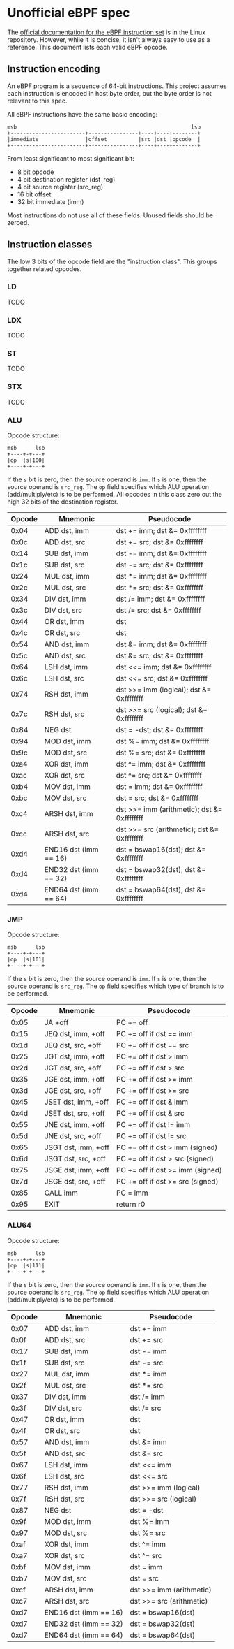# Unofficial eBPF spec

The [official documentation for the eBPF instruction set][1] is in the
Linux repository. However, while it is concise, it isn't always easy to
use as a reference. This document lists each valid eBPF opcode.

[1]: https://www.kernel.org/doc/Documentation/networking/filter.txt

## Instruction encoding

An eBPF program is a sequence of 64-bit instructions. This project assumes each
instruction is encoded in host byte order, but the byte order is not relevant
to this spec.

All eBPF instructions have the same basic encoding:

    msb                                                        lsb
    +------------------------+----------------+----+----+--------+
    |immediate               |offset          |src |dst |opcode  |
    +------------------------+----------------+----+----+--------+

From least significant to most significant bit:

 - 8 bit opcode
 - 4 bit destination register (dst_reg)
 - 4 bit source register (src_reg)
 - 16 bit offset
 - 32 bit immediate (imm)

Most instructions do not use all of these fields. Unused fields should be
zeroed.

## Instruction classes

The low 3 bits of the opcode field are the "instruction class".
This groups together related opcodes.

### LD

TODO

### LDX

TODO

### ST

TODO

### STX

TODO

### ALU

Opcode structure:

    msb      lsb
    +----+-+---+
    |op  |s|100|
    +----+-+---+

If the `s` bit is zero, then the source operand is `imm`. If `s` is one, then
the source operand is `src_reg`. The `op` field specifies which ALU operation
(add/multiply/etc) is to be performed. All opcodes in this class zero out the
high 32 bits of the destination register.

Opcode | Mnemonic              | Pseudocode
-------|-----------------------|------------------------------
0x04   | ADD dst, imm          | dst += imm; dst &= 0xffffffff
0x0c   | ADD dst, src          | dst += src; dst &= 0xffffffff
0x14   | SUB dst, imm          | dst -= imm; dst &= 0xffffffff
0x1c   | SUB dst, src          | dst -= src; dst &= 0xffffffff
0x24   | MUL dst, imm          | dst *= imm; dst &= 0xffffffff
0x2c   | MUL dst, src          | dst *= src; dst &= 0xffffffff
0x34   | DIV dst, imm          | dst /= imm; dst &= 0xffffffff
0x3c   | DIV dst, src          | dst /= src; dst &= 0xffffffff
0x44   | OR dst, imm           | dst |= imm; dst &= 0xffffffff
0x4c   | OR dst, src           | dst |= src; dst &= 0xffffffff
0x54   | AND dst, imm          | dst &= imm; dst &= 0xffffffff
0x5c   | AND dst, src          | dst &= src; dst &= 0xffffffff
0x64   | LSH dst, imm          | dst <<= imm; dst &= 0xffffffff
0x6c   | LSH dst, src          | dst <<= src; dst &= 0xffffffff
0x74   | RSH dst, imm          | dst >>= imm (logical); dst &= 0xffffffff
0x7c   | RSH dst, src          | dst >>= src (logical); dst &= 0xffffffff
0x84   | NEG dst               | dst = -dst; dst &= 0xffffffff
0x94   | MOD dst, imm          | dst %= imm; dst &= 0xffffffff
0x9c   | MOD dst, src          | dst %= src; dst &= 0xffffffff
0xa4   | XOR dst, imm          | dst ^= imm; dst &= 0xffffffff
0xac   | XOR dst, src          | dst ^= src; dst &= 0xffffffff
0xb4   | MOV dst, imm          | dst = imm; dst &= 0xffffffff
0xbc   | MOV dst, src          | dst = src; dst &= 0xffffffff
0xc4   | ARSH dst, imm         | dst >>= imm (arithmetic); dst &= 0xffffffff
0xcc   | ARSH dst, src         | dst >>= src (arithmetic); dst &= 0xffffffff
0xd4   | END16 dst (imm == 16) | dst = bswap16(dst); dst &= 0xffffffff
0xd4   | END32 dst (imm == 32) | dst = bswap32(dst); dst &= 0xffffffff
0xd4   | END64 dst (imm == 64) | dst = bswap64(dst); dst &= 0xffffffff

### JMP

Opcode structure:

    msb      lsb
    +----+-+---+
    |op  |s|101|
    +----+-+---+

If the `s` bit is zero, then the source operand is `imm`. If `s` is one, then
the source operand is `src_reg`. The `op` field specifies which type of branch
is to be performed.

Opcode | Mnemonic            | Pseudocode
-------|---------------------|------------------------
0x05   | JA +off             | PC += off
0x15   | JEQ dst, imm, +off  | PC += off if dst == imm
0x1d   | JEQ dst, src, +off  | PC += off if dst == src
0x25   | JGT dst, imm, +off  | PC += off if dst > imm
0x2d   | JGT dst, src, +off  | PC += off if dst > src
0x35   | JGE dst, imm, +off  | PC += off if dst >= imm
0x3d   | JGE dst, src, +off  | PC += off if dst >= src
0x45   | JSET dst, imm, +off | PC += off if dst & imm
0x4d   | JSET dst, src, +off | PC += off if dst & src
0x55   | JNE dst, imm, +off  | PC += off if dst != imm
0x5d   | JNE dst, src, +off  | PC += off if dst != src
0x65   | JSGT dst, imm, +off | PC += off if dst > imm (signed)
0x6d   | JSGT dst, src, +off | PC += off if dst > src (signed)
0x75   | JSGE dst, imm, +off | PC += off if dst >= imm (signed)
0x7d   | JSGE dst, src, +off | PC += off if dst >= src (signed)
0x85   | CALL imm            | PC = imm
0x95   | EXIT                | return r0

### ALU64

Opcode structure:

    msb      lsb
    +----+-+---+
    |op  |s|111|
    +----+-+---+

If the `s` bit is zero, then the source operand is `imm`. If `s` is one, then
the source operand is `src_reg`. The `op` field specifies which ALU operation
(add/multiply/etc) is to be performed.

Opcode | Mnemonic              | Pseudocode
-------|-----------------------|------------------------------
0x07   | ADD dst, imm          | dst += imm
0x0f   | ADD dst, src          | dst += src
0x17   | SUB dst, imm          | dst -= imm
0x1f   | SUB dst, src          | dst -= src
0x27   | MUL dst, imm          | dst *= imm
0x2f   | MUL dst, src          | dst *= src
0x37   | DIV dst, imm          | dst /= imm
0x3f   | DIV dst, src          | dst /= src
0x47   | OR dst, imm           | dst |= imm
0x4f   | OR dst, src           | dst |= src
0x57   | AND dst, imm          | dst &= imm
0x5f   | AND dst, src          | dst &= src
0x67   | LSH dst, imm          | dst <<= imm
0x6f   | LSH dst, src          | dst <<= src
0x77   | RSH dst, imm          | dst >>= imm (logical)
0x7f   | RSH dst, src          | dst >>= src (logical)
0x87   | NEG dst               | dst = -dst
0x9f   | MOD dst, imm          | dst %= imm
0x97   | MOD dst, src          | dst %= src
0xaf   | XOR dst, imm          | dst ^= imm
0xa7   | XOR dst, src          | dst ^= src
0xbf   | MOV dst, imm          | dst = imm
0xb7   | MOV dst, src          | dst = src
0xcf   | ARSH dst, imm         | dst >>= imm (arithmetic)
0xc7   | ARSH dst, src         | dst >>= src (arithmetic)
0xd7   | END16 dst (imm == 16) | dst = bswap16(dst)
0xd7   | END32 dst (imm == 32) | dst = bswap32(dst)
0xd7   | END64 dst (imm == 64) | dst = bswap64(dst)
